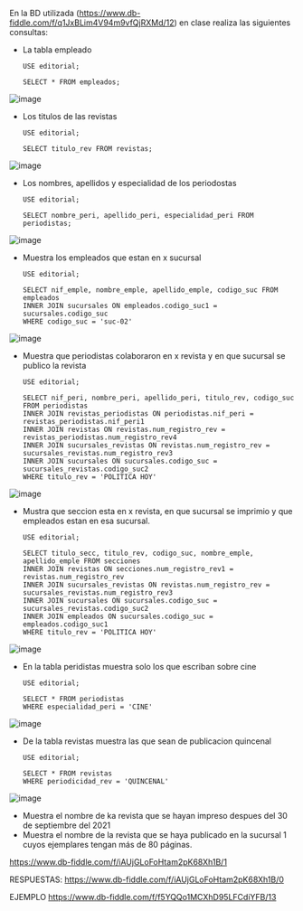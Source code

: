 En la BD utilizada (https://www.db-fiddle.com/f/q1JxBLim4V94m9vfQjRXMd/12) en clase realiza las siguientes consultas:

* La tabla empleado

      USE editorial;

      SELECT * FROM empleados;

![image](https://user-images.githubusercontent.com/75552884/170736175-8df7edc5-0f46-4f86-a48b-107e6bc0091a.png)



* Los titulos de las revistas

      USE editorial;

      SELECT titulo_rev FROM revistas;

![image](https://user-images.githubusercontent.com/75552884/170729514-ba798086-1202-4fd8-a426-13067e9f3258.png)

* Los nombres, apellidos y especialidad de los periodostas

      USE editorial;

      SELECT nombre_peri, apellido_peri, especialidad_peri FROM periodistas;

![image](https://user-images.githubusercontent.com/75552884/170729946-0189fb3d-14c1-475d-ba75-10986a9b206c.png)


* Muestra los empleados que estan en x sucursal

      USE editorial;

      SELECT nif_emple, nombre_emple, apellido_emple, codigo_suc FROM empleados
      INNER JOIN sucursales ON empleados.codigo_suc1 = sucursales.codigo_suc
      WHERE codigo_suc = 'suc-02'


![image](https://user-images.githubusercontent.com/75552884/170735137-6a7f1dfe-e228-4aca-a96e-d385708dabfc.png)

* Muestra que periodistas colaboraron en x revista y en que sucursal se publico la revista

      USE editorial; 

      SELECT nif_peri, nombre_peri, apellido_peri, titulo_rev, codigo_suc FROM periodistas
      INNER JOIN revistas_periodistas ON periodistas.nif_peri = revistas_periodistas.nif_peri1
      INNER JOIN revistas ON revistas.num_registro_rev = revistas_periodistas.num_registro_rev4
      INNER JOIN sucursales_revistas ON revistas.num_registro_rev = sucursales_revistas.num_registro_rev3
      INNER JOIN sucursales ON sucursales.codigo_suc = sucursales_revistas.codigo_suc2
      WHERE titulo_rev = 'POLITICA HOY'

![image](https://user-images.githubusercontent.com/75552884/171052708-55786cd9-8ab6-4d6d-b31b-9c72d8c88518.png)



* Mustra que seccion esta en x revista, en que sucursal se imprimio y que empleados estan en esa sucursal.

      USE editorial; 

      SELECT titulo_secc, titulo_rev, codigo_suc, nombre_emple, apellido_emple FROM secciones
      INNER JOIN revistas ON secciones.num_registro_rev1 = revistas.num_registro_rev
      INNER JOIN sucursales_revistas ON revistas.num_registro_rev = sucursales_revistas.num_registro_rev3
      INNER JOIN sucursales ON sucursales.codigo_suc = sucursales_revistas.codigo_suc2
      INNER JOIN empleados ON sucursales.codigo_suc = empleados.codigo_suc1
      WHERE titulo_rev = 'POLITICA HOY'

![image](https://user-images.githubusercontent.com/75552884/171054917-3f865816-547d-484f-b15b-b90413b3f957.png)


* En la tabla peridistas muestra solo los que escriban sobre cine

      USE editorial; 

      SELECT * FROM periodistas
      WHERE especialidad_peri = 'CINE'

![image](https://user-images.githubusercontent.com/75552884/171055237-fac5f937-0dc1-45e1-b78a-40b7fc29cc2d.png)

* De la tabla revistas muestra las que sean de publicacion quincenal

      USE editorial; 

      SELECT * FROM revistas
      WHERE periodicidad_rev = 'QUINCENAL'

![image](https://user-images.githubusercontent.com/75552884/171055430-b52e1e50-e9e5-4300-82e8-ee87133b2df4.png)

* Muestra el nombre de ka revista que se hayan impreso despues del 30 de septiembre del 2021
* Muestra el nombre de la revista que se haya publicado en la sucursal 1 cuyos ejemplares tengan más de 80 páginas.

https://www.db-fiddle.com/f/iAUjGLoFoHtam2pK68Xh1B/1


RESPUESTAS: https://www.db-fiddle.com/f/iAUjGLoFoHtam2pK68Xh1B/0

EJEMPLO
https://www.db-fiddle.com/f/f5YQQo1MCXhD95LFCdiYFB/13
